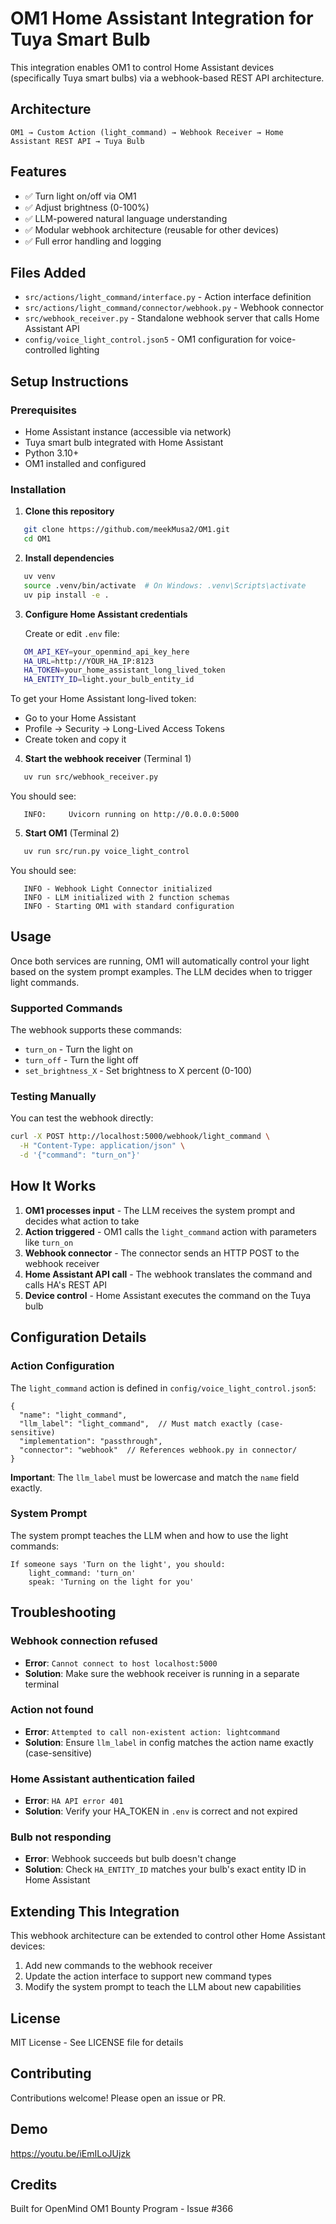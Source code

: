 # OM1 Home Assistant Integration for Tuya Smart Bulb

This integration enables OM1 to control Home Assistant devices (specifically Tuya smart bulbs) via a webhook-based REST API architecture.

## Architecture
```
OM1 → Custom Action (light_command) → Webhook Receiver → Home Assistant REST API → Tuya Bulb
```

## Features

- ✅ Turn light on/off via OM1
- ✅ Adjust brightness (0-100%)
- ✅ LLM-powered natural language understanding
- ✅ Modular webhook architecture (reusable for other devices)
- ✅ Full error handling and logging

## Files Added

- `src/actions/light_command/interface.py` - Action interface definition
- `src/actions/light_command/connector/webhook.py` - Webhook connector
- `src/webhook_receiver.py` - Standalone webhook server that calls Home Assistant API
- `config/voice_light_control.json5` - OM1 configuration for voice-controlled lighting

## Setup Instructions

### Prerequisites

- Home Assistant instance (accessible via network)
- Tuya smart bulb integrated with Home Assistant
- Python 3.10+
- OM1 installed and configured

### Installation

1. **Clone this repository**
```bash
   git clone https://github.com/meekMusa2/OM1.git
   cd OM1
```

2. **Install dependencies**
```bash
   uv venv
   source .venv/bin/activate  # On Windows: .venv\Scripts\activate
   uv pip install -e .
```

3. **Configure Home Assistant credentials**
   
   Create or edit `.env` file:
```bash
   OM_API_KEY=your_openmind_api_key_here
   HA_URL=http://YOUR_HA_IP:8123
   HA_TOKEN=your_home_assistant_long_lived_token
   HA_ENTITY_ID=light.your_bulb_entity_id
```

   To get your Home Assistant long-lived token:
   - Go to your Home Assistant
   - Profile → Security → Long-Lived Access Tokens
   - Create token and copy it

4. **Start the webhook receiver** (Terminal 1)
```bash
   uv run src/webhook_receiver.py
```

   You should see:
```
   INFO:     Uvicorn running on http://0.0.0.0:5000
```

5. **Start OM1** (Terminal 2)
```bash
   uv run src/run.py voice_light_control
```

   You should see:
```
   INFO - Webhook Light Connector initialized
   INFO - LLM initialized with 2 function schemas
   INFO - Starting OM1 with standard configuration
```

## Usage

Once both services are running, OM1 will automatically control your light based on the system prompt examples. The LLM decides when to trigger light commands.

### Supported Commands

The webhook supports these commands:
- `turn_on` - Turn the light on
- `turn_off` - Turn the light off
- `set_brightness_X` - Set brightness to X percent (0-100)

### Testing Manually

You can test the webhook directly:
```bash
curl -X POST http://localhost:5000/webhook/light_command \
  -H "Content-Type: application/json" \
  -d '{"command": "turn_on"}'
```

## How It Works

1. **OM1 processes input** - The LLM receives the system prompt and decides what action to take
2. **Action triggered** - OM1 calls the `light_command` action with parameters like `turn_on`
3. **Webhook connector** - The connector sends an HTTP POST to the webhook receiver
4. **Home Assistant API call** - The webhook translates the command and calls HA's REST API
5. **Device control** - Home Assistant executes the command on the Tuya bulb

## Configuration Details

### Action Configuration

The `light_command` action is defined in `config/voice_light_control.json5`:
```json5
{
  "name": "light_command",
  "llm_label": "light_command",  // Must match exactly (case-sensitive)
  "implementation": "passthrough",
  "connector": "webhook"  // References webhook.py in connector/
}
```

**Important**: The `llm_label` must be lowercase and match the `name` field exactly.

### System Prompt

The system prompt teaches the LLM when and how to use the light commands:
```
If someone says 'Turn on the light', you should:
    light_command: 'turn_on'
    speak: 'Turning on the light for you'
```

## Troubleshooting

### Webhook connection refused
- **Error**: `Cannot connect to host localhost:5000`
- **Solution**: Make sure the webhook receiver is running in a separate terminal

### Action not found
- **Error**: `Attempted to call non-existent action: lightcommand`
- **Solution**: Ensure `llm_label` in config matches the action name exactly (case-sensitive)

### Home Assistant authentication failed
- **Error**: `HA API error 401`
- **Solution**: Verify your HA_TOKEN in `.env` is correct and not expired

### Bulb not responding
- **Error**: Webhook succeeds but bulb doesn't change
- **Solution**: Check `HA_ENTITY_ID` matches your bulb's exact entity ID in Home Assistant

## Extending This Integration

This webhook architecture can be extended to control other Home Assistant devices:

1. Add new commands to the webhook receiver
2. Update the action interface to support new command types
3. Modify the system prompt to teach the LLM about new capabilities

## License

MIT License - See LICENSE file for details

## Contributing

Contributions welcome! Please open an issue or PR.

## Demo

https://youtu.be/iEmILoJUjzk

## Credits

Built for OpenMind OM1 Bounty Program - Issue #366

